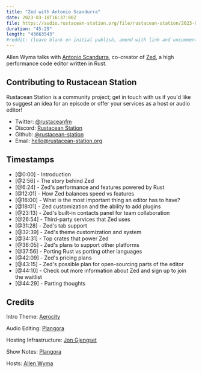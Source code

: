 ```yaml
---
title: "Zed with Antonio Scandurra"
date: 2023-03-10T16:37:00Z
file: https://audio.rustacean-station.org/file/rustacean-station/2023-03-10-antonio-scandurra.mp3
duration: "45:29"
length: "43663543"
#reddit: (leave blank on initial publish, amend with link and uncomment this line after Reddit thread has been posted)
---
```

Allen Wyma talks with [Antonio Scandurra](https://twitter.com/as__cii), co-creator of [Zed](https://zed.dev), a high performance code editor written in Rust.

## Contributing to Rustacean Station

Rustacean Station is a community project; get in touch with us if you'd like to suggest an idea for an episode or offer your services as a host or audio editor!

- Twitter: [@rustaceanfm](https://twitter.com/rustaceanfm)
- Discord: [Rustacean Station](https://discord.gg/cHc3Gyc)
- Github: [@rustacean-station](https://github.com/rustacean-station/)
- Email: [hello@rustacean-station.org](mailto:hello@rustacean-station.org)

## Timestamps
- [@0:00] - Introduction
- [@2:56] - The story behind Zed
- [@6:24] - Zed's performance and features powered by Rust
- [@12:01] - How Zed balances speed vs features
- [@16:00] - What is the most important thing an editor has to have?
- [@18:01] - Zed customization and the ability to add plugins
- [@23:13] - Zed's built-in contacts panel for team collaboration
- [@26:54] - Third-party services that Zed uses
- [@31:28] - Zed's tab support
- [@32:39] - Zed's theme customization and system
- [@34:31] - Top crates that power Zed
- [@36:05] - Zed's plans to support other platforms
- [@37:56] - Porting Rust vs porting other languages
- [@42:09] - Zed's pricing plans
- [@43:15] - Zed's possible plan for open-sourcing parts of the editor
- [@44:10] - Check out more information about Zed and sign up to join the waitlist
- [@44:29] - Parting thoughts

## Credits
Intro Theme: [Aerocity](https://twitter.com/AerocityMusic)

Audio Editing: [Plangora](https://twitter.com/plangora)

Hosting Infrastructure: [Jon Gjengset](https://twitter.com/jonhoo/)

Show Notes: [Plangora](https://twitter.com/plangora)

Hosts: [Allen Wyma](https://twitter.com/allenwyma)

